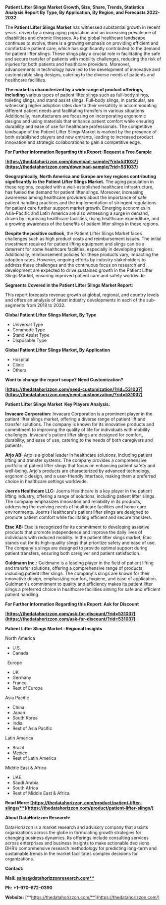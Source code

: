 ﻿**Patient Lifter Slings Market Growth, Size, Share, Trends, Statistics Analysis Report By Type, By Application, By Region, and Forecasts 2022-2032**

The **Patient Lifter Slings Market** has witnessed substantial growth in recent years, driven by a rising aging population and an increasing prevalence of disabilities and chronic illnesses. As the global healthcare landscape continues to evolve, there is a growing emphasis on providing efficient and comfortable patient care, which has significantly contributed to the demand for patient lifter slings. These slings play a crucial role in facilitating the safe and secure transfer of patients with mobility challenges, reducing the risk of injuries for both patients and healthcare providers. Moreover, advancements in technology have led to the development of innovative and customizable sling designs, catering to the diverse needs of patients and healthcare facilities.

**The market is characterized by a wide range of product offerings, including** various types of patient lifter slings such as full-body slings, toileting slings, and stand assist slings. Full-body slings, in particular, are witnessing higher adoption rates due to their versatility in accommodating different patient needs and facilitating transfers in various situations. Additionally, manufacturers are focusing on incorporating ergonomic designs and using materials that enhance patient comfort while ensuring durability and ease of use for healthcare professionals. The competitive landscape of the Patient Lifter Slings Market is marked by the presence of both established players and new entrants, leading to increased product innovation and strategic collaborations to gain a competitive edge. 

**For Further Information Regarding this Report: Request a Free Sample**	

[**https://thedatahorizzon.com/download-sample/?rid=531037](https://thedatahorizzon.com/download-sample/?rid=531037)** 

**Geographically, North America and Europe are key regions contributing significantly to the Patient Lifter Slings Market.** The aging population in these regions, coupled with a well-established healthcare infrastructure, has fueled the demand for patient lifter slings. Moreover, increasing awareness among healthcare providers about the importance of safe patient handling practices and the implementation of stringent regulations for patient care further support market growth. Emerging economies in Asia-Pacific and Latin America are also witnessing a surge in demand, driven by improving healthcare facilities, rising healthcare expenditure, and a growing awareness of the benefits of patient lifter slings in these regions.

**Despite the positive outlook**, the Patient Lifter Slings Market faces challenges such as high product costs and reimbursement issues. The initial investment required for patient lifting equipment and slings can be a deterrent for some healthcare facilities, especially in developing regions. Additionally, reimbursement policies for these products vary, impacting the adoption rates. However, ongoing efforts by industry stakeholders to address these challenges and the continuous focus on research and development are expected to drive sustained growth in the Patient Lifter Slings Market, ensuring improved patient care and safety worldwide.

**Segments Covered in the Patient Lifter Slings Market Report:**

This report forecasts revenue growth at global, regional, and country levels and offers an analysis of latest industry developments in each of the sub-segments from 2018 to 2032.

**Global Patient Lifter Slings Market, By Type**

- Universal Type
- Commode Type
- Stand Assist Type
- Disposable Type

**Global Patient Lifter Slings Market, By Application**

- Hospital
- Clinic
- Others

**Want to change the report scope? Need Customization?**

[**https://thedatahorizzon.com/need-customization/?rid=531037](https://thedatahorizzon.com/need-customization/?rid=531037)** 

**Patient Lifter Slings Market  Key Players Analysis:** 

**Invacare Corporation:** Invacare Corporation is a prominent player in the patient lifter slings market, offering a diverse range of patient lift and transfer solutions. The company is known for its innovative products and commitment to improving the quality of life for individuals with mobility challenges. Invacare's patient lifter slings are designed for comfort, durability, and ease of use, catering to the needs of both caregivers and patients.

**Arjo AB:** Arjo is a global leader in healthcare solutions, including patient lifting and transfer systems. The company provides a comprehensive portfolio of patient lifter slings that focus on enhancing patient safety and well-being. Arjo's products are characterized by advanced technology, ergonomic design, and a user-friendly interface, making them a preferred choice in healthcare settings worldwide.

**Joerns Healthcare LLC:** Joerns Healthcare is a key player in the patient lifting industry, offering a range of solutions, including patient lifter slings. The company emphasizes innovation and reliability in its products, addressing the evolving needs of healthcare facilities and home care environments. Joerns Healthcare's patient lifter slings are designed to promote patient comfort while facilitating efficient and secure transfers.

**Etac AB:** Etac is recognized for its commitment to developing assistive products that promote independence and improve the daily lives of individuals with reduced mobility. In the patient lifter slings market, Etac stands out for its high-quality slings that prioritize safety and ease of use. The company's slings are designed to provide optimal support during patient transfers, ensuring both caregiver and patient satisfaction.

**Guldmann Inc.:** Guldmann is a leading player in the field of patient lifting and transfer solutions, offering a comprehensive range of products, including patient lifter slings. The company's slings are known for their innovative design, emphasizing comfort, hygiene, and ease of application. Guldmann's commitment to quality and efficiency makes its patient lifter slings a preferred choice in healthcare facilities aiming for safe and efficient patient handling.

**For Further Information Regarding this Report: Ask for Discount**	

[**https://thedatahorizzon.com/ask-for-discount/?rid=531037](https://thedatahorizzon.com/ask-for-discount/?rid=531037)** 

**Patient Lifter Slings Market : Regional Insights**

North America

- U.S.
- Canada

` `Europe

- UK
- Germany
- France
- Rest of Europe

Asia Pacific

- China
- Japan
- South Korea
- India
- Rest of Asia Pacific

Latin America

- Brazil
- Mexico
- Rest of Latin America

Middle East & Africa

- UAE
- Saudi Arabia
- South Africa
- Rest of Middle East & Africa

**Read More: [https://thedatahorizzon.com/product/patient-lifter-slings/**](https://thedatahorizzon.com/product/patient-lifter-slings/)** 

**About DataHorizzon Research:**

DataHorizzon is a market research and advisory company that assists organizations across the globe in formulating growth strategies for changing business dynamics. Its offerings include consulting services across enterprises and business insights to make actionable decisions. DHR’s comprehensive research methodology for predicting long-term and sustainable trends in the market facilitates complex decisions for organizations.

**Contact:**

**Mail: [sales@datahorizzonresearch.com**](mailto:sales@datahorizzonresearch.com)**

**Ph:** **+1–970–672–0390**

**Website:** [**https://thedatahorizzon.com/**](https://thedatahorizzon.com/)

